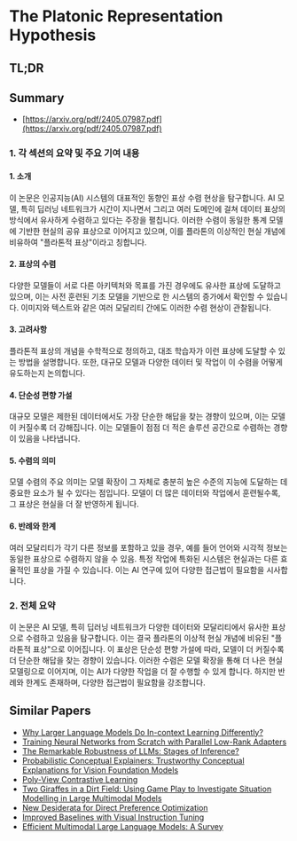# The Platonic Representation Hypothesis
## TL;DR
## Summary
- [https://arxiv.org/pdf/2405.07987.pdf](https://arxiv.org/pdf/2405.07987.pdf)

### 1. 각 섹션의 요약 및 주요 기여 내용

#### 1. 소개
이 논문은 인공지능(AI) 시스템의 대표적인 동향인 표상 수렴 현상을 탐구합니다. AI 모델, 특히 딥러닝 네트워크가 시간이 지나면서 그리고 여러 도메인에 걸쳐 데이터 표상의 방식에서 유사하게 수렴하고 있다는 주장을 펼칩니다. 이러한 수렴이 동일한 통계 모델에 기반한 현실의 공유 표상으로 이어지고 있으며, 이를 플라톤의 이상적인 현실 개념에 비유하여 "플라톤적 표상"이라고 칭합니다.

#### 2. 표상의 수렴
다양한 모델들이 서로 다른 아키텍처와 목표를 가진 경우에도 유사한 표상에 도달하고 있으며, 이는 사전 훈련된 기초 모델을 기반으로 한 시스템의 증가에서 확인할 수 있습니다. 이미지와 텍스트와 같은 여러 모달리티 간에도 이러한 수렴 현상이 관찰됩니다.

#### 3. 고려사항
플라톤적 표상의 개념을 수학적으로 정의하고, 대조 학습자가 이런 표상에 도달할 수 있는 방법을 설명합니다. 또한, 대규모 모델과 다양한 데이터 및 작업이 이 수렴을 어떻게 유도하는지 논의합니다.

#### 4. 단순성 편향 가설
대규모 모델은 제한된 데이터에서도 가장 단순한 해답을 찾는 경향이 있으며, 이는 모델이 커질수록 더 강해집니다. 이는 모델들이 점점 더 적은 솔루션 공간으로 수렴하는 경향이 있음을 나타냅니다.

#### 5. 수렴의 의미
모델 수렴의 주요 의미는 모델 확장이 그 자체로 충분히 높은 수준의 지능에 도달하는 데 중요한 요소가 될 수 있다는 점입니다. 모델이 더 많은 데이터와 작업에서 훈련될수록, 그 표상은 현실을 더 잘 반영하게 됩니다.

#### 6. 반례와 한계
여러 모달리티가 각기 다른 정보를 포함하고 있을 경우, 예를 들어 언어와 시각적 정보는 동일한 표상으로 수렴하지 않을 수 있음. 특정 작업에 특화된 시스템은 현실과는 다른 효율적인 표상을 가질 수 있습니다. 이는 AI 연구에 있어 다양한 접근법이 필요함을 시사합니다.

### 2. 전체 요약

이 논문은 AI 모델, 특히 딥러닝 네트워크가 다양한 데이터와 모달리티에서 유사한 표상으로 수렴하고 있음을 탐구합니다. 이는 결국 플라톤의 이상적 현실 개념에 비유된 "플라톤적 표상"으로 이어집니다. 이 표상은 단순성 편향 가설에 따라, 모델이 더 커질수록 더 단순한 해답을 찾는 경향이 있습니다. 이러한 수렴은 모델 확장을 통해 더 나은 현실 모델링으로 이어지며, 이는 AI가 다양한 작업을 더 잘 수행할 수 있게 합니다. 하지만 반례와 한계도 존재하며, 다양한 접근법이 필요함을 강조합니다.

## Similar Papers
- [Why Larger Language Models Do In-context Learning Differently?](2405.19592.md)
- [Training Neural Networks from Scratch with Parallel Low-Rank Adapters](2402.16828.md)
- [The Remarkable Robustness of LLMs: Stages of Inference?](2406.19384.md)
- [Probabilistic Conceptual Explainers: Trustworthy Conceptual Explanations for Vision Foundation Models](2406.12649.md)
- [Poly-View Contrastive Learning](2403.05490.md)
- [Two Giraffes in a Dirt Field: Using Game Play to Investigate Situation Modelling in Large Multimodal Models](2406.14035.md)
- [New Desiderata for Direct Preference Optimization](2407.09072.md)
- [Improved Baselines with Visual Instruction Tuning](2310.03744.md)
- [Efficient Multimodal Large Language Models: A Survey](2405.10739.md)
